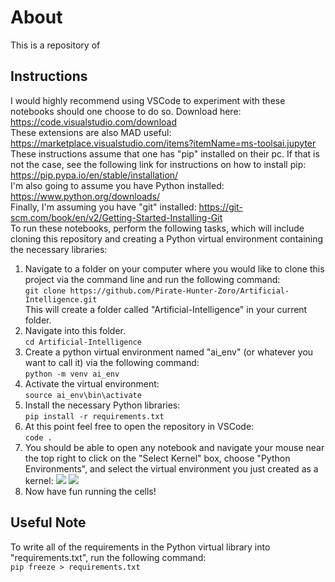 # About
This is a repository of 

## Instructions
I would highly recommend using VSCode to experiment with these notebooks should one choose to do so. Download here: https://code.visualstudio.com/download<br>
These extensions are also MAD useful: https://marketplace.visualstudio.com/items?itemName=ms-toolsai.jupyter<br>
These instructions assume that one has "pip" installed on their pc. If that is not the case, see the following link for instructions on how to install pip: https://pip.pypa.io/en/stable/installation/<br>
I'm also going to assume you have Python installed:
https://www.python.org/downloads/<br>
Finally, I'm assuming you have "git" installed:
https://git-scm.com/book/en/v2/Getting-Started-Installing-Git<br>
To run these notebooks, perform the following tasks, which will include cloning this repository and creating a Python virtual environment containing the necessary libraries:
1. Navigate to a folder on your computer where you would like to clone this project via the command line and run the following command:<br>
   ```git clone https://github.com/Pirate-Hunter-Zoro/Artificial-Intelligence.git```<br>
This will create a folder called "Artificial-Intelligence" in your current folder. 
2. Navigate into this folder.<br>
   ```cd Artificial-Intelligence```
3. Create a python virtual environment named "ai_env" (or whatever you want to call it) via the following command:<br>
   ```python -m venv ai_env```
4. Activate the virtual environment:<br>
   ```source ai_env\bin\activate```
5. Install the necessary Python libraries:<br>
   ```pip install -r requirements.txt```
6. At this point feel free to open the repository in VSCode:<br>
   ```code .```
7. You should be able to open any notebook and navigate your mouse near the top right to click on the "Select Kernel" box, choose "Python Environments", and select the virtual environment you just created as a kernel:
![](images/Kernel_Select_1.png)
![](images/Kernel_Select_2.png)
8. Now have fun running the cells!

## Useful Note
To write all of the requirements in the Python virtual library into "requirements.txt", run the following command:<br>
```pip freeze > requirements.txt```